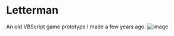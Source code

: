 # Letterman
An old VBScript game prototype I made a few years ago.
![image](https://github.com/RealDoigt/Letterman/assets/57451013/c190449a-21fb-4c5b-a803-cb2b4a1339c9)


